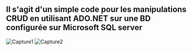 ## Il s'agit d'un simple code pour les manipulations CRUD en utilisant ADO.NET sur une BD configurée sur Microsoft SQL server

![Capture1](https://user-images.githubusercontent.com/45463355/59326228-e0cbd480-8cb3-11e9-9c57-bbfd1de5bb39.PNG)
![Capture2](https://user-images.githubusercontent.com/45463355/59326230-e32e2e80-8cb3-11e9-8696-19b544bc9c8d.PNG)

